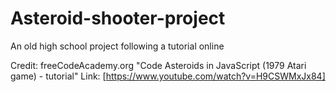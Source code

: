 # Asteroid-shooter-project

An old high school project following a tutorial online



Credit:
freeCodeAcademy.org
"Code Asteroids in JavaScript (1979 Atari game) - tutorial"
Link: [https://www.youtube.com/watch?v=H9CSWMxJx84]
